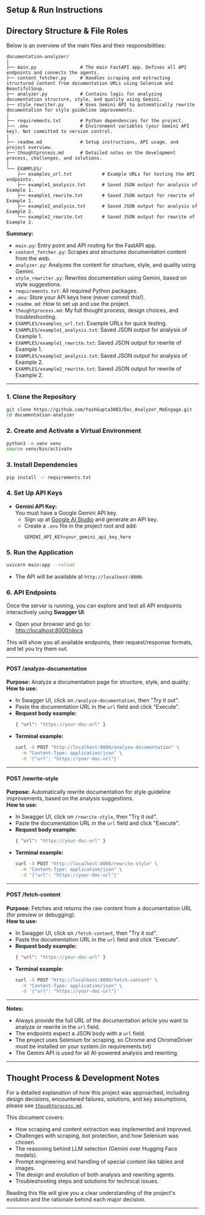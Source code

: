 ## Setup & Run Instructions

## Directory Structure & File Roles

Below is an overview of the main files and their responsibilities:

```
documentation-analyzer/
│
├── main.py                # The main FastAPI app. Defines all API endpoints and connects the agents.
├── content_fetcher.py     # Handles scraping and extracting structured content from documentation URLs using Selenium and BeautifulSoup.
├── analyzer.py            # Contains logic for analyzing documentation structure, style, and quality using Gemini.
├── style_rewriter.py      # Uses Gemini API to automatically rewrite documentation for style guideline improvements.
│
├── requirements.txt       # Python dependencies for the project.
├── .env                   # Environment variables (your Gemini API key). Not committed to version control.
│
├── readme.md              # Setup instructions, API usage, and project overview.
├── thoughtprocess.md      # Detailed notes on the development process, challenges, and solutions.
│
└── EXAMPLES/
    ├── examples_url.txt           # Example URLs for testing the API endpoints.
    ├── example1_analysis.txt      # Saved JSON output for analysis of Example 1.
    ├── example1_rewrite.txt       # Saved JSON output for rewrite of Example 1.
    ├── example2_analysis.txt      # Saved JSON output for analysis of Example 2.
    └── example2_rewrite.txt       # Saved JSON output for rewrite of Example 2.
```

**Summary:**
- `main.py`: Entry point and API routing for the FastAPI app.
- `content_fetcher.py`: Scrapes and structures documentation content from the web.
- `analyzer.py`: Analyzes the content for structure, style, and quality using Gemini.
- `style_rewriter.py`: Rewrites documentation using Gemini, based on style suggestions.
- `requirements.txt`: All required Python packages.
- `.env`: Store your API keys here (never commit this!).
- `readme.md`: How to set up and use the project.
- `thoughtprocess.md`: My full thought process, design choices, and troubleshooting.
- `EXAMPLES/examples_url.txt`: Example URLs for quick testing.
- `EXAMPLES/example1_analysis.txt`: Saved JSON output for analysis of Example 1.
- `EXAMPLES/example1_rewrite.txt`: Saved JSON output for rewrite of Example 1.
- `EXAMPLES/example2_analysis.txt`: Saved JSON output for analysis of Example 2.
- `EXAMPLES/example2_rewrite.txt`: Saved JSON output for rewrite of Example 2.

---


### 1. Clone the Repository
```sh
git clone https://github.com/YashGupta3003/Doc_Analyzer_MoEngage.git
cd documentation-analyzer
```

### 2. Create and Activate a Virtual Environment
```sh
python3 -m venv venv
source venv/bin/activate
```

### 3. Install Dependencies
```sh
pip install -r requirements.txt
```

### 4. Set Up API Keys

- **Gemini API Key:**  
  You must have a Google Gemini API key.  
  - Sign up at [Google AI Studio](https://aistudio.google.com/app/apikey) and generate an API key.
  - Create a `.env` file in the project root and add:
    ```
    GEMINI_API_KEY=your_gemini_api_key_here
    ```

### 5. Run the Application
```sh
uvicorn main:app --reload
```
- The API will be available at `http://localhost:8000`.

### 6. API Endpoints

Once the server is running, you can explore and test all API endpoints interactively using **Swagger UI**:

- Open your browser and go to:  
  [http://localhost:8000/docs](http://localhost:8000/docs)

This will show you all available endpoints, their request/response formats, and let you try them out.

---

#### **POST /analyze-documentation**  
**Purpose:** Analyze a documentation page for structure, style, and quality.  
**How to use:**  
- In Swagger UI, click on `/analyze-documentation`, then "Try it out".
- Paste the documentation URL in the `url` field and click "Execute".
- **Request body example:**
  ```json
  { "url": "https://your-doc-url" }
  ```
- **Terminal example:**
  ```sh
  curl -X POST "http://localhost:8000/analyze-documentation" \
    -H "Content-Type: application/json" \
    -d '{"url": "https://your-doc-url"}'
  ```

---

#### **POST /rewrite-style**  
**Purpose:** Automatically rewrite documentation for style guideline improvements, based on the analysis suggestions.  
**How to use:**  
- In Swagger UI, click on `/rewrite-style`, then "Try it out".
- Paste the documentation URL in the `url` field and click "Execute".
- **Request body example:**
  ```json
  { "url": "https://your-doc-url" }
  ```
- **Terminal example:**
  ```sh
  curl -X POST "http://localhost:8000/rewrite-style" \
    -H "Content-Type: application/json" \
    -d '{"url": "https://your-doc-url"}'
  ```

---

#### **POST /fetch-content**  
**Purpose:** Fetches and returns the raw content from a documentation URL (for preview or debugging).  
**How to use:**  
- In Swagger UI, click on `/fetch-content`, then "Try it out".
- Paste the documentation URL in the `url` field and click "Execute".
- **Request body example:**
  ```json
  { "url": "https://your-doc-url" }
  ```
- **Terminal example:**
  ```sh
  curl -X POST "http://localhost:8000/fetch-content" \
    -H "Content-Type: application/json" \
    -d '{"url": "https://your-doc-url"}'
  ```

---

**Notes:**  
- Always provide the full URL of the documentation article you want to analyze or rewrite in the `url` field.
- The endpoints expect a JSON body with a `url` field.
- The project uses Selenium for scraping, so Chrome and ChromeDriver must be installed on your system.(in requirements.txt)
- The Gemini API is used for all AI-powered analysis and rewriting.


---

## Thought Process & Development Notes

For a detailed explanation of how this project was approached, including design decisions, encountered failures, solutions, and key assumptions, please see [`thoughtprocess.md`](./thoughtprocess.md).

This document covers:
- How scraping and content extraction was implemented and improved.
- Challenges with scraping, bot protection, and how Selenium was chosen.
- The reasoning behind LLM selection (Gemini over Hugging Face models).
- Prompt engineering and handling of special content like tables and images.
- The design and evolution of both analysis and rewriting agents.
- Troubleshooting steps and solutions for technical issues.

Reading this file will give you a clear understanding of the project's evolution and the rationale behind each major decision.


---

